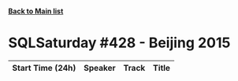 #### [Back to Main list](index.md)
# SQLSaturday #428 - Beijing 2015
Start Time (24h)|Speaker|Track|Title
---|---|---|---
